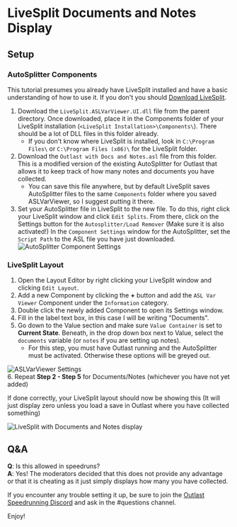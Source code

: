 # LiveSplit Documents and Notes Display
## Setup
### AutoSplitter Components
This tutorial presumes you already have LiveSplit installed and have a basic understanding of how to use it. If you don't you should [Download LiveSplit](https://livesplit.org/downloads/ "https://livesplit.org/downloads/").
1. Download the `LiveSplit.ASLVarViewer.UI.dll` file from the parent directory. Once downloaded, place it in the Components folder of your LiveSplit installation (`<LiveSplit Installation>\Components\`). There should be a lot of DLL files in this folder already.
   * If you don't know where LiveSplit is installed, look in `C:\Program Files\` or `C:\Program Files (x86)\` for the LiveSplit folder.
2. Download the `Outlast with Docs and Notes.asl` file from this folder. This is a modified version of the existing AutoSplitter for Outlast that allows it to keep track of how many notes and documents you have collected. 
   * You can save this file anywhere, but by default LiveSplit saves AutoSplitter files to the same `Components` folder where you saved ASLVarViewer, so I suggest putting it there.
3. Set your AutoSplitter file in LiveSplit to the new file. To do this, right click your LiveSplit window and click `Edit Splits`. From there, click on the Settings button for the `Autosplitter/Load Remover` (Make sure it is also activated!)
In the `Component Settings` window for the AutoSplitter, set the `Script Path` to the ASL file you have just downloaded.
![AutoSplitter Component Settings](https://upload.rileythefox.co.uk/cagA5/joRapUPa47.png/raw)
### LiveSplit Layout
1. Open the Layout Editor by right clicking your LiveSplit window and clicking `Edit Layout`.
2. Add a new Component by clicking the **+** button and add the `ASL Var Viewer` Component under the `Information` category.
3. Double click the newly added Component to open its Settings window.
4. Fill in the label text box, in this case I will be writing "Documents". 
5. Go down to the Value section and make sure `Value Container` is set to **Current State**. Beneath, in the drop down box next to Value, select the `documents` variable (or `notes` if you are setting up notes).
   * For this step, you must have Outlast running and the AutoSplitter must be activated. Otherwise these options will be greyed out.

![ASLVarViewer Settings](https://upload.rileythefox.co.uk/cagA5/juXaLaFi64.png/raw)  
6. Repeat **Step 2 - Step 5** for Documents/Notes (whichever you have not yet added)

If done correctly, your LiveSplit layout should now be showing this (It will just display zero unless you load a save in Outlast where you have collected something)

![LiveSplit with Documents and Notes display](https://upload.rileythefox.co.uk/cagA5/NaVEtOli84.png/raw)

## Q&A
**Q**: Is this allowed in speedruns?  
**A**: Yes! The moderators decided that this does not provide any advantage or that it is cheating as it just simply displays how many you have collected.

If you encounter any trouble setting it up, be sure to join the [Outlast Speedrunning Discord](https://discord.gg/vyMZQSrtMA) and ask in the #questions channel.

Enjoy!
